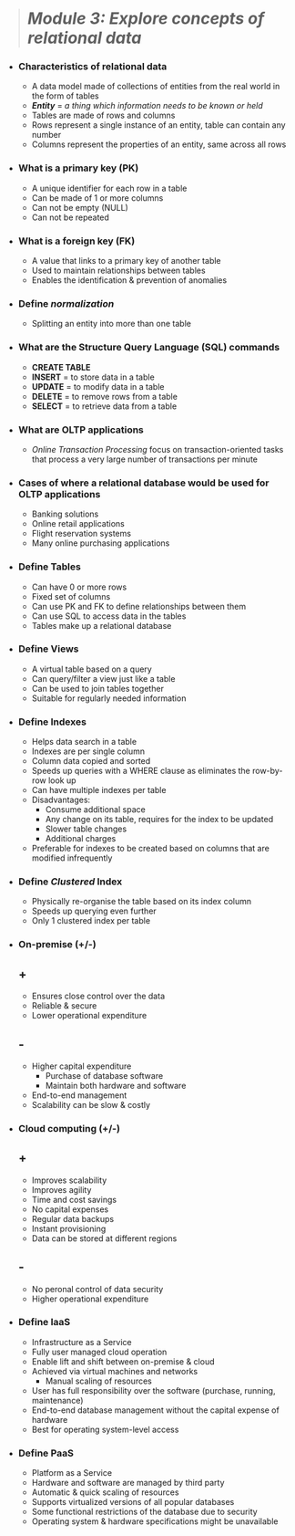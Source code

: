 > # **_Module 3: Explore concepts of relational data_** 

- ### Characteristics of relational data
	- A data model made of collections of entities from the real world in the form of tables
	- **_Entity_** = _a thing which information needs to be known or held_
	- Tables are made of rows and columns
	- Rows represent a single instance of an entity, table can contain any number
	- Columns represent the properties of an entity, same across all rows
- ### What is a primary key (PK)
	- A unique identifier for each row in a table
	- Can be made of 1 or more columns
	- Can not be empty (NULL) 
	- Can not be repeated
- ### What is a foreign key (FK)
	- A value that links to a primary key of another table
	- Used to maintain relationships between tables
	- Enables the identification & prevention of anomalies
- ### Define **_normalization_**
	- Splitting an entity into more than one table 			
- ### What are the Structure Query Language (SQL) commands 
    - **CREATE TABLE** 
	- **INSERT** = to store data in a table
	- **UPDATE** = to modify data in a table
	- **DELETE** = to remove rows from a table
	- **SELECT** = to retrieve data from a table
- ### What are OLTP applications
    - _Online Transaction Processing_ focus on transaction-oriented tasks that process a very large number of transactions per minute
- ### Cases of where a relational database would be used for OLTP applications
    - Banking solutions
	- Online retail applications
	- Flight reservation systems
	- Many online purchasing applications
- ### Define Tables
    - Can have 0 or more rows
	- Fixed set of columns
	- Can use PK and FK to define relationships between them
	- Can use SQL to access data in the tables
	- Tables make up a relational database
- ### Define Views
    - A virtual table based on a query
	- Can query/filter a view just like a table
	- Can be used to join tables together
	- Suitable for regularly needed information
- ### Define Indexes
    - Helps data search in a table 
	- Indexes are per single column
	- Column data copied and sorted
	- Speeds up queries with a WHERE clause as eliminates the row-by-row look up
	- Can have multiple indexes per table
	- Disadvantages:
		- Consume additional space
		- Any change on its table, requires for the index to be updated
		- Slower table changes
		- Additional charges
	- Preferable for indexes to be created based on columns that are modified infrequently
- ### Define _Clustered_ Index
	- Physically re-organise the table based on its index column
	- Speeds up querying even further
	- Only 1 clustered index per table
- ### On-premise (+/-)
	## +
    - Ensures close control over the data
	- Reliable & secure
	- Lower operational expenditure
	## -
	- Higher capital expenditure
		- Purchase of database software
		- Maintain both hardware and software
	- End-to-end management
	- Scalability can be slow & costly
- ### Cloud computing (+/-)
	## +
	- Improves scalability
	- Improves agility
	- Time and cost savings
	- No capital expenses
	- Regular data backups
	- Instant provisioning
	- Data can be stored at different regions
	## -
	- No peronal control of data security
	- Higher operational expenditure
- ### Define IaaS
    - Infrastructure as a Service
	- Fully user managed cloud operation
	- Enable lift and shift between on-premise & cloud
	- Achieved via virtual machines and networks
		- Manual scaling of resources
	- User has full responsibility over the software (purchase, running, maintenance)
	- End-to-end database management without the capital expense of hardware
	- Best for operating system-level access
- ### Define PaaS
    - Platform as a Service
	- Hardware and software are managed by third party
	- Automatic & quick scaling of resources
	- Supports virtualized versions of all popular databases
	- Some functional restrictions of the database due to security
	- Operating system & hardware specifications might be unavailable